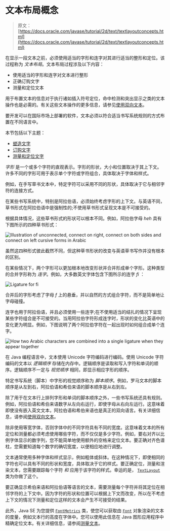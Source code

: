 # 文本布局概念

> 原文： [https://docs.oracle.com/javase/tutorial/2d/text/textlayoutconcepts.html](https://docs.oracle.com/javase/tutorial/2d/text/textlayoutconcepts.html)

在显示一段文本之前，必须使用适当的字形和连字对其进行适当的整形和定位。该过程称为 _文本布局_。文本布局过程涉及以下内容：

*   使用适当的字形和连字对文本进行整形
*   正确订购文字
*   测量和定位文本

用于布置文本的信息对于执行诸如插入符号定位，命中检测和突出显示之类的文本操作也是必需的。有关这些文本操作的更多信息，请参见[使用双向文本](../text/textlayoutbidirectionaltext.html)。

要开发可以在国际市场上部署的软件，文本必须以符合适当书写系统规则的方式布置在不同语言中。

本节包括以下主题：

*   [塑造文字](#shaping_text)
*   [订购文字](#ordering_text)
*   [测量和定位文字](#measuring_and_positioning_text)

_字形_ 是一个或多个字符的直观表示。字形的形状，大小和位置取决于其上下文。许多不同的字形可用于表示单个字符或字符组合，具体取决于字体和样式。

例如，在手写草书文本中，特定字符可以采用不同的形状，具体取决于它与相邻字符的连接方式。

在某些书写系统中，特别是阿拉伯语，必须始终考虑字形的上下文。与英语不同，草书形式在阿拉伯语中是强制性的;不使用草书形式呈现文本是不可接受的。

根据具体情况，这些草书形式的形状可以根本不同。例如，阿拉伯字母 _heh_ 具有下图所示的四种草书形式：

![Illustration of unconnected, connect on right, connect on both sides and connect on left cursive forms in Arabic](img/39d2b549dc5bc09f34478d5eaf06f33b.jpg)

虽然这四种形式彼此截然不同，但这种草书形状的改变与英语草书写作并没有根本的区别。

在某些情况下，两个字形可以更加根本地改变形状并合并形成单个字形。这种类型的合并字形称为 _连字_。例如，大多数英文字体包含下图所示的连字 _fi_ ：

![Ligature for fi](img/cdb913f0aa9fe493b4ccf81a2dd197ca.jpg)

合并后的字形考虑了字母 _f_ 上的悬垂，并以自然的方式组合字符，而不是简单地让字母碰撞。

连字也用于阿拉伯语，并且必须使用一些连字;在不使用适当的结扎的情况下呈现某些字符组合是不可接受的。当用阿拉伯字符形成连字时，形状的变化比英语中的变化更为明显。例如，下图说明了两个阿拉伯字符在一起出现时如何组合成单个连字。

![How two Arabic characters are combined into a single ligature when they appear together](img/a82538dfc65f2c4d8a9f6c62eb3d5497.jpg)

在 Java 编程语言中，文本使用 Unicode 字符编码进行编码。使用 Unicode 字符编码的文本以 _逻辑顺序_ 存储在内存中。逻辑顺序是读取和写入字符和单词的顺序。逻辑顺序不一定与 _视觉顺序_ 相同，即显示相应字形的顺序。

特定书写系统（脚本）中字形的视觉顺序称为 _脚本顺序_。例如，罗马文本的脚本顺序是从左到右，阿拉伯语和希伯来语的脚本顺序是从右到左。

除了用于在文本行上排列字形和单词的脚本顺序之外，一些书写系统还具有规则。例如，阿拉伯语和希伯来语数字从左向右运行，即使字母从右向左运行。这意味着即使没有嵌入英文文本，阿拉伯语和希伯来语也是真正的双向语言。有关详细信息，请参阅[使用双向文本](textlayoutbidirectionaltext.html)。

除非使用等宽字体，否则字体中的不同字符具有不同的宽度。这意味着文本的所有定位和测量都必须考虑使用哪些字符，而不仅仅是多少字符。例如，要右对齐以比例字体显示的数字列，您不能简单地使用额外的空格来定位文本。要正确对齐色谱柱，您需要知道每个数字的确切宽度，以便相应地进行调整。

文本通常使用多种字体和样式显示，例如粗体或斜体。在这种情况下，即使相同的字符也可以具有不同的形状和宽度，具体取决于它的样式。要正确定位，测量和渲染文本，您需要跟踪每个字符 _和_ 应用于该字符的样式。幸运的是， [`TextLayout`](https://docs.oracle.com/javase/8/docs/api/java/awt/font/TextLayout.html) 类为你做了这个。

要正确显示希伯来语和阿拉伯语等语言的文本，需要测量每个字符并将其定位在相邻字符的上下文中。因为字符的形状和位置可以根据上下文而改变，所以在不考虑上下文的​​情况下测量和定位这样的文本会产生不可接受的结果。

此外，Java SE 为您提供 [`FontMetrics`](https://docs.oracle.com/javase/8/docs/api/java/awt/FontMetrics.html) 类，使您可以获取由 [`Font`](https://docs.oracle.com/javase/8/docs/api/java/awt/Font.html) 对象渲染的文本的度量，例如文本行的高度在字体中。您可以使用此信息在 Java 图形应用程序中精确定位文本。有关详细信息，请参阅[测量文本](measuringtext.html)。